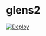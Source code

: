 # glens2
[![Deploy](https://www.herokucdn.com/deploy/button.svg)](https://heroku.com/deploy?template=https://github.com/charliejin3187/glens2)
